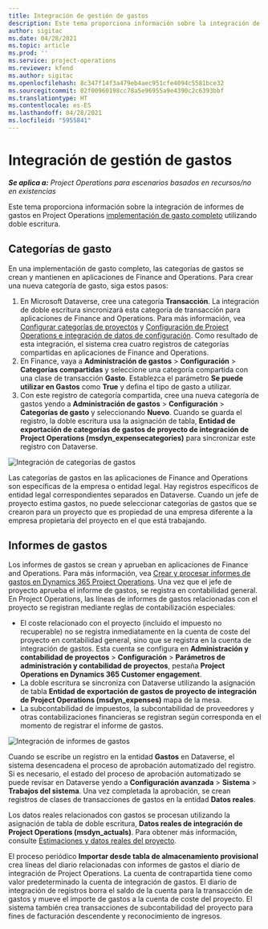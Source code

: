 ```yaml
---
title: Integración de gestión de gastos
description: Este tema proporciona información sobre la integración de informes de gastos en Project Operations utilizando doble escritura.
author: sigitac
ms.date: 04/28/2021
ms.topic: article
ms.prod: ''
ms.service: project-operations
ms.reviewer: kfend
ms.author: sigitac
ms.openlocfilehash: 8c347f14f3a479eb4aec951cfe4094c5581bce32
ms.sourcegitcommit: 02f00960198cc78a5e96955a9e4390c2c6393bbf
ms.translationtype: HT
ms.contentlocale: es-ES
ms.lasthandoff: 04/28/2021
ms.locfileid: "5955841"
---
```

# <a name="expense-management-integration"></a>Integración de gestión de gastos

_**Se aplica a:** Project Operations para escenarios basados en recursos/no en existencias_

Este tema proporciona información sobre la integración de informes de gastos en Project Operations [implementación de gasto completo](../expense/expense-overview.md) utilizando doble escritura.

## <a name="expense-categories"></a>Categorías de gasto

En una implementación de gasto completo, las categorías de gastos se crean y mantienen en aplicaciones de Finance and Operations. Para crear una nueva categoría de gasto, siga estos pasos:

1. En Microsoft Dataverse, cree una categoría **Transacción**. La integración de doble escritura sincronizará esta categoría de transacción para aplicaciones de Finance and Operations. Para más información, vea [Configurar categorías de proyectos](/dynamics365/project-operations/project-accounting/configure-project-categories) y [Configuración de Project Operations e integración de datos de configuración](resource-dual-write-setup-integration.md). Como resultado de esta integración, el sistema crea cuatro registros de categorías compartidas en aplicaciones de Finance and Operations.
2. En Finance, vaya a **Administración de gastos** > **Configuración** > **Categorías compartidas** y seleccione una categoría compartida con una clase de transacción **Gasto**. Establezca el parámetro **Se puede utilizar en Gastos** como **True** y defina el tipo de gasto a utilizar.
3. Con este registro de categoría compartida, cree una nueva categoría de gastos yendo a **Administración de gastos** > **Configuración** > **Categorías de gasto** y seleccionando **Nuevo**. Cuando se guarda el registro, la doble escritura usa la asignación de tabla, **Entidad de exportación de categorías de gastos de proyecto de integración de Project Operations (msdyn\_expensecategories)** para sincronizar este registro con Dataverse.

  ![Integración de categorías de gastos](./media/DW6ExpenseCategories.png)

Las categorías de gastos en las aplicaciones de Finance and Operations son específicas de la empresa o entidad legal. Hay registros específicos de entidad legal correspondientes separados en Dataverse. Cuando un jefe de proyecto estima gastos, no puede seleccionar categorías de gastos que se crearon para un proyecto que es propiedad de una empresa diferente a la empresa propietaria del proyecto en el que está trabajando. 

## <a name="expense-reports"></a>Informes de gastos

Los informes de gastos se crean y aprueban en aplicaciones de Finance and Operations. Para más información, vea [Crear y procesar informes de gastos en Dynamics 365 Project Operations](/learn/modules/create-process-expense-reports/). Una vez que el jefe de proyecto aprueba el informe de gastos, se registra en contabilidad general. En Project Operations, las líneas de informes de gastos relacionadas con el proyecto se registran mediante reglas de contabilización especiales:

  - El coste relacionado con el proyecto (incluido el impuesto no recuperable) no se registra inmediatamente en la cuenta de coste del proyecto en contabilidad general, sino que se registra en la cuenta de integración de gastos. Esta cuenta se configura en **Administración y contabilidad de proyectos** > **Configuración** > **Parámetros de administración y contabilidad de proyectos**, pestaña **Project Operations en Dynamics 365 Customer engagement**.
  - La doble escritura se sincroniza con Dataverse utilizando la asignación de tabla **Entidad de exportación de gastos de proyecto de integración de Project Operations (msdyn\_expenses)** mapa de la mesa.
  - La subcontabilidad de impuestos, la subcontabilidad de proveedores y otras contabilizaciones financieras se registran según corresponda en el momento de registrar el informe de gastos.

  ![Integración de informes de gastos](./media/DW6ExpenseReports.png)

Cuando se escribe un registro en la entidad **Gastos** en Dataverse, el sistema desencadena el proceso de aprobación automatizado del registro. Si es necesario, el estado del proceso de aprobación automatizado se puede revisar en Dataverse yendo a **Configuración avanzada** > **Sistema** > **Trabajos del sistema**. Una vez completada la aprobación, se crean registros de clases de transacciones de gastos en la entidad **Datos reales**.

Los datos reales relacionados con gastos se procesan utilizando la asignación de tabla de doble escritura, **Datos reales de integración de Project Operations (msdyn\_actuals)**. Para obtener más información, consulte [Estimaciones y datos reales del proyecto](resource-dual-write-estimates-actuals.md).

El proceso periódico **Importar desde tabla de almacenamiento provisional** crea líneas del diario relacionadas con informes de gastos el diario de integración de Project Operations. La cuenta de contrapartida tiene como valor predeterminado la cuenta de integración de gastos. El diario de integración de registros borra el saldo de la cuenta para la transacción de gastos y mueve el importe de gastos a la cuenta de coste del proyecto. El sistema también crea transacciones de subcontabilidad del proyecto para fines de facturación descendente y reconocimiento de ingresos.
